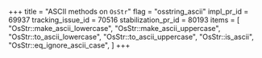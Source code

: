 +++
title = "ASCII methods on `OsStr`"
flag = "osstring_ascii"
impl_pr_id = 69937
tracking_issue_id = 70516
stabilization_pr_id = 80193
items = [
    "OsStr::make_ascii_lowercase",
    "OsStr::make_ascii_uppercase",
    "OsStr::to_ascii_lowercase",
    "OsStr::to_ascii_uppercase",
    "OsStr::is_ascii",
    "OsStr::eq_ignore_ascii_case",
]
+++
